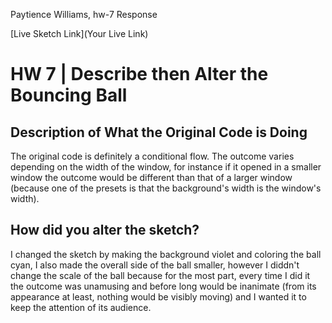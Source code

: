 Paytience Williams, hw-7 Response

[Live Sketch Link](Your Live Link)


# HW 7 | Describe then Alter the Bouncing Ball

## Description of What the Original Code is Doing

The original code is definitely a conditional flow. The outcome varies depending on the width of the window, for instance if it opened in a smaller window the outcome would be different than that of a larger window (because one of the presets is that the background's width is the window's width). 


## How did you alter the sketch?

I changed the sketch by making the background violet and coloring the ball cyan, I also made the overall side of the ball smaller, however I diddn't change the scale of the ball because for the most part, every time I did it the outcome was unamusing and before long would be inanimate (from its appearance at least, nothing would be visibly moving) and I wanted it to keep the attention of its audience.
